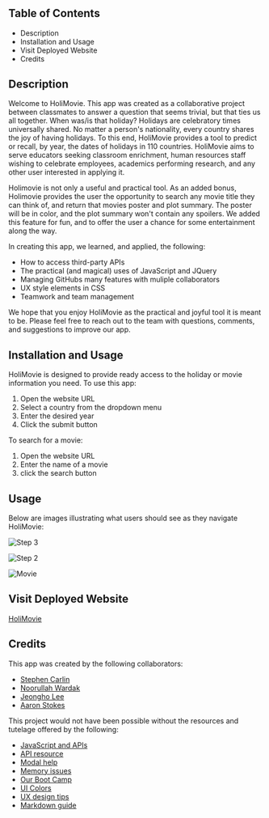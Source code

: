 # <HoliMovie>

## Table of Contents 

- Description
- Installation and Usage
- Visit Deployed Website
- Credits  
  
## Description

Welcome to HoliMovie.  This app was created as a collaborative project between classmates to answer a question that seems trivial, but that ties us all together. When was/is that holiday? Holidays are celebratory times universally shared. No matter a person's nationality, every country shares the joy of having holidays.  To this end, HoliMovie provides a tool to predict or recall, by year, the dates of holidays in 110 countries. HoliMovie aims to serve educators seeking classroom enrichment, human resources staff wishing to celebrate employees, academics performing research, and any other user interested in applying it. 

Holimovie is not only a useful and practical tool. As an added bonus, Holimovie provides the user the opportunity to search any movie title they can think of, 
and return that movies poster and plot summary. The poster will be in color, and the plot summary won't contain any spoilers. We added this feature for fun, and 
to offer the user a chance for some entertainment along the way. 
  
In creating this app, we learned, and applied, the following: 
  
- How to access third-party APIs
- The practical (and magical) uses of JavaScript and JQuery
- Managing GitHubs many features with muliple collaborators
- UX style elements in CSS
- Teamwork and team management
  
We hope that you enjoy HoliMovie as the practical and joyful tool it is meant to be. Please feel free to reach out to the team with questions, comments, and suggestions to improve our app. 

## Installation and Usage

HoliMovie is designed to provide ready access to the holiday or movie information you need. To use this app:
  
1. Open the website URL  
2. Select a country from the dropdown menu  
3. Enter the desired year
4. Click the submit button
  
To search for a movie:
  
1. Open the website URL
2. Enter the name of a movie 
3. click the search button

## Usage
  
Below are images illustrating what users should see as they navigate HoliMovie:
  
![Step 3](https://github.com/scarlinj/Project-One/blob/main/assets/images/city-drop-down.png)  
  
![Step 2](https://github.com/scarlinj/Project-One/blob/main/assets/images/city-year.png?raw=true "Step 2")
  
![Movie](https://github.com/scarlinj/Project-One/blob/main/assets/images/movie-search.png)
  
  
## Visit Deployed Website
  
[HoliMovie](https://hestokes.github.io/Project-One-1/)
  

## Credits
  
This app was created by the following collaborators:
  
- [Stephen Carlin](https://github.com/scarlinj)
- [Noorullah Wardak](https://github.com/786-go)
- [Jeongho Lee](https://github.com/Jeongholee21)
- [Aaron Stokes](http://github.com/hestokes)
  
This project would not have been possible without the resources and tutelage offered by the following:
 
  
- [JavaScript and APIs](https://developer.mozilla.org/en-US/docs/Learn/JavaScript/Client-side_web_APIs/Fetching_data)
- [API resource](https://rapidapi.com/hub)  
- [Modal help](https://www.w3schools.com/howto/howto_css_modals.asp)
- [Memory issues](https://stackoverflow.com/questions/41655362/how-do-i-clear-javascript-console-and-delete-everything-stored-in-memory)
- [Our Boot Camp](https://bootcamp.berkeley.edu/coding/)  
- [UI Colors](https://flatuicolors.com/)
- [UX design tips](https://uxplanet.org/neumorphic-buttons-using-basic-html-css-477cb6f941c0)
- [Markdown guide](https://www.markdownguide.org/basic-syntax/)

  


